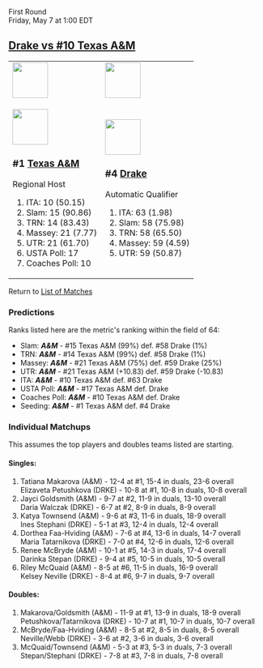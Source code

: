 First Round  
Friday, May 7 at 1:00 EDT
## [Drake vs #10 Texas A&M](https://www.ncaa.com/game/5833674) 

<table>  
<tr><td><a href="../index.md"><img src="https://www.ncaa.com/sites/default/files/images/logos/schools/t/texas-am.70.png" width="70" height="70" /></a></td><td><a href="../index.md"><img src="https://www.ncaa.com/sites/default/files/images/logos/schools/d/drake.70.png" width="70" height="70" /></a></td></tr>  
<tr><td>  

<a href="../index.md"><img src="https://www.ncaa.com/sites/default/files/images/logos/schools/t/texas-am.70.png" width="70" height="70" /></a>  

<h3>#1 <a href="../index.md">Texas A&M</a></h3>  

Regional Host  

<ol>  
<li>ITA: 10 (50.15)</li>  
<li>Slam: 15 (90.86)</li>  
<li>TRN: 14 (83.43)</li>  
<li>Massey: 21 (7.77)</li>  
<li>UTR: 21 (61.70)</li>  
<li>USTA Poll: 17</li>  
<li>Coaches Poll: 10</li>  
</ol>  

</td><td>  

<a href="../index.md"><img src="https://www.ncaa.com/sites/default/files/images/logos/schools/d/drake.70.png" width="70" height="70" /></a>  

<h3>#4 <a href="../index.md">Drake</a></h3>  

Automatic Qualifier  

<ol>  
<li>ITA: 63 (1.98)</li>  
<li>Slam: 58 (75.98)</li>  
<li>TRN: 58 (65.50)</li>  
<li>Massey: 59 (4.59)</li>  
<li>UTR: 59 (50.87)</li>  
</ol>  

</td></tr></table>  

Return to [List of Matches](../index.md)  

### Predictions  

Ranks listed here are the metric's ranking within the field of 64:  
- Slam: ***A&M*** - #15 Texas A&M (99%) def. #58 Drake (1%)  
- TRN: ***A&M*** - #14 Texas A&M (99%) def. #58 Drake (1%)  
- Massey: ***A&M*** - #21 Texas A&M (75%) def. #59 Drake (25%)  
- UTR: ***A&M*** - #21 Texas A&M (+10.83) def. #59 Drake (-10.83)  
- ITA: ***A&M*** - #10 Texas A&M def. #63 Drake  
- USTA Poll: ***A&M*** - #17 Texas A&M def. Drake  
- Coaches Poll: ***A&M*** - #10 Texas A&M def. Drake  
- Seeding: ***A&M*** - #1 Texas A&M def. #4 Drake  

### Individual Matchups  

This assumes the top players and doubles teams listed are starting.  

#### Singles:  
1. Tatiana Makarova (A&M) - 12-4 at #1, 15-4 in duals, 23-6 overall  
   Elizaveta Petushkova (DRKE) - 10-8 at #1, 10-8 in duals, 10-8 overall
2. Jayci Goldsmith (A&M) - 9-7 at #2, 11-9 in duals, 13-10 overall  
   Daria Walczak (DRKE) - 6-7 at #2, 8-9 in duals, 8-9 overall
3. Katya Townsend (A&M) - 9-6 at #3, 11-6 in duals, 18-9 overall  
   Ines Stephani (DRKE) - 5-1 at #3, 12-4 in duals, 12-4 overall
4. Dorthea Faa-Hviding (A&M) - 7-6 at #4, 13-6 in duals, 14-7 overall  
   Maria Tatarnikova (DRKE) - 7-0 at #4, 12-6 in duals, 12-6 overall
5. Renee McBryde (A&M) - 10-1 at #5, 14-3 in duals, 17-4 overall  
   Darinka Stepan (DRKE) - 9-4 at #5, 10-5 in duals, 10-5 overall
6. Riley McQuaid (A&M) - 8-5 at #6, 11-5 in duals, 16-9 overall  
   Kelsey Neville (DRKE) - 8-4 at #6, 9-7 in duals, 9-7 overall

#### Doubles:  
1. Makarova/Goldsmith (A&M) - 11-9 at #1, 13-9 in duals, 18-9 overall  
   Petushkova/Tatarnikova (DRKE) - 10-7 at #1, 10-7 in duals, 10-7 overall
2. McBryde/Faa-Hviding (A&M) - 8-5 at #2, 8-5 in duals, 8-5 overall  
   Neville/Webb (DRKE) - 3-6 at #2, 3-6 in duals, 3-6 overall
3. McQuaid/Townsend (A&M) - 5-3 at #3, 5-3 in duals, 7-3 overall  
   Stepan/Stephani (DRKE) - 7-8 at #3, 7-8 in duals, 7-8 overall